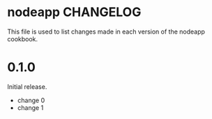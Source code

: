 # nodeapp CHANGELOG

This file is used to list changes made in each version of the nodeapp cookbook.

# 0.1.0

Initial release.

- change 0
- change 1

